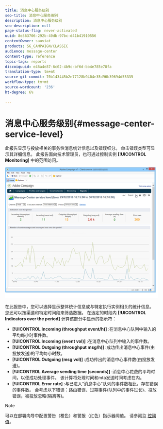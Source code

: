 ```yaml
---
title: 消息中心服务级别
seo-title: 消息中心服务级别
description: 消息中心服务级别
seo-description: null
page-status-flag: never-activated
uuid: 8e363706-292b-40db-97bc-d41b41910556
contentOwner: sauviat
products: SG_CAMPAIGN/CLASSIC
audience: message-center
content-type: reference
topic-tags: reports
discoiquuid: e46a4e87-6c02-4b9c-bf6d-bb4e785e78fa
translation-type: tm+mt
source-git-commit: 70b143445b2e77128b9404e35d96b39694d55335
workflow-type: tm+mt
source-wordcount: '236'
ht-degree: 6%

---
```



# 消息中心服务级别{#message-center-service-level}

此报告显示与投放相关的事务性消息统计信息以及错误细分。 单击错误类型可显示其详细信息。 此报告面向技术管理员，也可通过控制实例 **[!UICONTROL Monitoring]** 中的范围访问。

![](assets/mc_reports_1.png)

在此报告中，您可以选择显示整体统计信息或与特定执行实例相关的统计信息。 您还可以按渠道和特定时间段来筛选数据。 在选定的时段内 **[!UICONTROL Indicators over the period]** 计算该部分中显示的指示符：

* **[!UICONTROL Incoming (throughput event/h)]** :在消息中心队列中输入的平均每小时事件数。
* **[!UICONTROL Incoming (event vol)]** :在消息中心队列中输入的事件数。
* **[!UICONTROL Outgoing (throughput msg/h)]** :成功传出消息中心事件(由投放发送)的平均每小时数。
* **[!UICONTROL Outgoing (msg vol)]** :成功传出的消息中心事件数(由投放发送)。
* **[!UICONTROL Average sending time (seconds)]** :消息中心花费的平均时间，以便成功处理事件。 该计算将处理时间和mta发送时间考虑在内。
* **[!UICONTROL Error rate]** :与已进入“消息中心”队列的事件数相比，存在错误的事件数。 会考虑以下错误：路由错误、过期事件(队列中的事件过长)、投放错误，被投放忽略(隔离等)。

>[!NOTE]
>
>可以在部署向导中配置警告（橙色）和警报（红色）指示器阈值。 请参阅监 [控阈值](../../message-center/using/monitoring-thresholds.md)。

